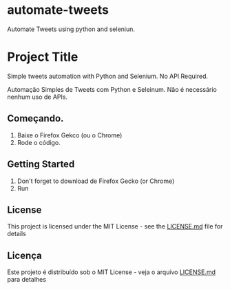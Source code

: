 # automate-tweets
Automate Tweets using python and seleniun. 

# Project Title

Simple tweets automation with Python and Selenium. 
No API Required. 

Automação Simples de Tweets com Python e Seleinum. 
Não é necessário nenhum uso de APIs. 

## Começando. 

1. Baixe o Firefox Gekco (ou o Chrome)
2. Rode o código. 

## Getting Started

1. Don't forget to download de Firefox Gecko (or Chrome)
2. Run

## License

This project is licensed under the MIT License - see the [LICENSE.md](LICENSE.md) file for details

## Licença 

Este projeto é distribuído sob o MIT License - veja o arquivo [LICENSE.md](LICENSE.md) para detalhes
